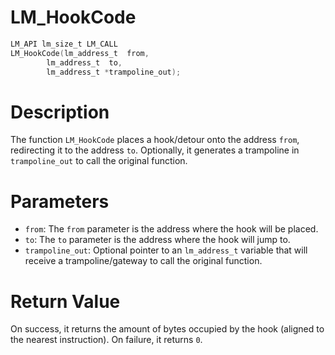 # LM_HookCode

```c
LM_API lm_size_t LM_CALL
LM_HookCode(lm_address_t  from,
	    lm_address_t  to,
	    lm_address_t *trampoline_out);
```

# Description
The function `LM_HookCode` places a hook/detour onto the address `from`, redirecting it to the address `to`.
Optionally, it generates a trampoline in `trampoline_out` to call the original function.

# Parameters
 - `from`: The `from` parameter is the address where the hook will be placed.
 - `to`: The `to` parameter is the address where the hook will jump to.
 - `trampoline_out`: Optional pointer to an `lm_address_t` variable that will receive a trampoline/gateway to call the original function.

# Return Value
On success, it returns the amount of bytes occupied by the hook (aligned to the nearest instruction). On failure, it returns `0`.
